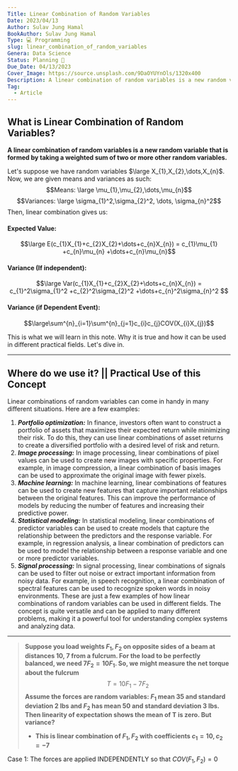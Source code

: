 ```yaml
---
Title: Linear Combination of Random Variables
Date: 2023/04/13
Author: Sulav Jung Hamal
BookAuthor: Sulav Jung Hamal
Type: 💻 Programming
slug: linear_combination_of_random_variables
Genera: Data Science 
Status: Planning 🔗
Due_Date: 04/13/2023
Cover_Image: https://source.unsplash.com/9DaOYUYnOls/1320x400
Description: A linear combination of random variables is a new random variable that is formed by taking a weighted sum of two or more other random variables.
Tag:
  - Article
---
```


## What is Linear Combination of Random Variables?
**A linear combination of random variables is a new random variable that is formed by taking a weighted sum of two or more other random variables.**

Let's suppose we have random variables $\large X_{1},X_{2},\dots,X_{n}$. Now, we are given means and variances as such: 
$$Means: \large \mu_{1},\mu_{2},\dots,\mu_{n}$$
$$Variances: \large \sigma_{1}^2,\sigma_{2}^2, \dots, \sigma_{n}^2$$
Then, linear combination gives us:
#### Expected Value:
$$\large E(c_{1}X_{1}+c_{2}X_{2}+\dots+c_{n}X_{n}) = c_{1}\mu_{1} +c_{n}\mu_{n} +\dots+c_{n}\mu_{n}$$
#### Variance (If independent):
$$\large Var(c_{1}X_{1}+c_{2}X_{2}+\dots+c_{n}X_{n}) = c_{1}^2\sigma_{1}^2 +c_{2}^2\sigma_{2}^2 +\dots+c_{n}^2\sigma_{n}^2   $$
#### Variance (if Dependent Event): 
$$\large\sum^{n}_{i=1}\sum^{n}_{j=1}c_{i}c_{j}COV(X_{i}X_{j})$$

This is what we will learn in this note. Why it is true and how it can be used in different practical fields. Let's dive in. 

---
## Where do we use it? || Practical Use of this Concept 
Linear combinations of random variables can come in handy in many different situations. Here are a few examples:
1.  ***Portfolio optimization:*** In finance, investors often want to construct a portfolio of assets that maximizes their expected return while minimizing their risk. To do this, they can use linear combinations of asset returns to create a diversified portfolio with a desired level of risk and return.
2.  ***Image processing:*** In image processing, linear combinations of pixel values can be used to create new images with specific properties. For example, in image compression, a linear combination of basis images can be used to approximate the original image with fewer pixels.
3.  ***Machine learning:*** In machine learning, linear combinations of features can be used to create new features that capture important relationships between the original features. This can improve the performance of models by reducing the number of features and increasing their predictive power.
4.  ***Statistical modeling:*** In statistical modeling, linear combinations of predictor variables can be used to create models that capture the relationship between the predictors and the response variable. For example, in regression analysis, a linear combination of predictors can be used to model the relationship between a response variable and one or more predictor variables.
5.  ***Signal processing:*** In signal processing, linear combinations of signals can be used to filter out noise or extract important information from noisy data. For example, in speech recognition, a linear combination of spectral features can be used to recognize spoken words in noisy environments.
These are just a few examples of how linear combinations of random variables can be used in different fields. The concept is quite versatile and can be applied to many different problems, making it a powerful tool for understanding complex systems and analyzing data.

---
> **Suppose you load weights $F_{1}, F_{2}$ on opposite sides of a beam at distances 10, 7 from a fulcrum. For the load to be perfectly balanced, we need $7F_{2}= 10F_{1}$. So, we might measure the net torque about the fulcrum**
> $$
>T = 10F_{1} - 7F_{2}
>$$
>**Assume the forces are random variables: $F_{1}$ mean 35 and standard deviation 2 lbs and $F_{2}$ has mean 50 and standard deviation 3 lbs. Then linearity of expectation shows the mean of T is zero. But variance?** 
> - **This is linear combination of $F_{1}, F_{2}$ with coefficients $c_{1} = 10, c_{2} = -7$**

Case 1: The forces are applied INDEPENDENTLY so that $COV(F_{1}, F_{2}) = 0$ 
